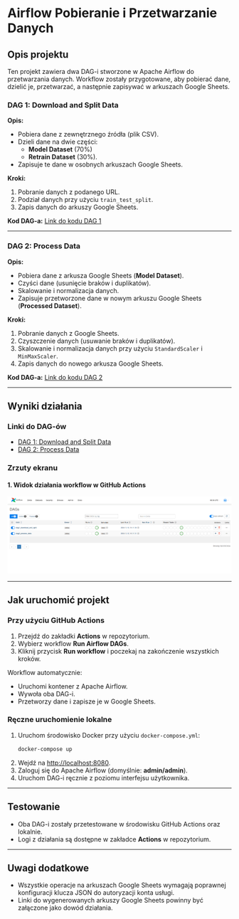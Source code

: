 # Airflow Pobieranie i Przetwarzanie Danych

## Opis projektu

Ten projekt zawiera dwa DAG-i stworzone w Apache Airflow do przetwarzania danych. Workflow zostały przygotowane, aby pobierać dane, dzielić je, przetwarzać, a następnie zapisywać w arkuszach Google Sheets.

### **DAG 1: Download and Split Data**

**Opis:**
- Pobiera dane z zewnętrznego źródła (plik CSV).
- Dzieli dane na dwie części:
  - **Model Dataset** (70%)
  - **Retrain Dataset** (30%).
- Zapisuje te dane w osobnych arkuszach Google Sheets.

**Kroki:**
1. Pobranie danych z podanego URL.
2. Podział danych przy użyciu `train_test_split`.
3. Zapis danych do arkuszy Google Sheets.

**Kod DAG-a:**
[Link do kodu DAG 1](https://github.com/<username>/<repo-name>/blob/main/dags/dag1_download_and_split.py)

---

### **DAG 2: Process Data**

**Opis:**
- Pobiera dane z arkusza Google Sheets (**Model Dataset**).
- Czyści dane (usunięcie braków i duplikatów).
- Skalowanie i normalizacja danych.
- Zapisuje przetworzone dane w nowym arkuszu Google Sheets (**Processed Dataset**).

**Kroki:**
1. Pobranie danych z Google Sheets.
2. Czyszczenie danych (usuwanie braków i duplikatów).
3. Skalowanie i normalizacja danych przy użyciu `StandardScaler` i `MinMaxScaler`.
4. Zapis danych do nowego arkusza Google Sheets.

**Kod DAG-a:**
[Link do kodu DAG 2](https://github.com/<username>/<repo-name>/blob/main/dags/dag2_process_data.py)

---

## Wyniki działania

### Linki do DAG-ów
- [DAG 1: Download and Split Data](https://github.com/<username>/<repo-name>/blob/main/dags/dag1_download_and_split.py)
- [DAG 2: Process Data](https://github.com/<username>/<repo-name>/blob/main/dags/dag2_process_data.py)

### Zrzuty ekranu

#### 1. Widok działania workflow w GitHub Actions
![dag](screenshots/dags.png)


---

## Jak uruchomić projekt

### Przy użyciu GitHub Actions

1. Przejdź do zakładki **Actions** w repozytorium.
2. Wybierz workflow **Run Airflow DAGs**.
3. Kliknij przycisk **Run workflow** i poczekaj na zakończenie wszystkich kroków.

Workflow automatycznie:
- Uruchomi kontener z Apache Airflow.
- Wywoła oba DAG-i.
- Przetworzy dane i zapisze je w Google Sheets.

### Ręczne uruchomienie lokalne

1. Uruchom środowisko Docker przy użyciu `docker-compose.yml`:
   ```bash
   docker-compose up
   ```
2. Wejdź na [http://localhost:8080](http://localhost:8080).
3. Zaloguj się do Apache Airflow (domyślnie: **admin/admin**).
4. Uruchom DAG-i ręcznie z poziomu interfejsu użytkownika.

---

## Testowanie

- Oba DAG-i zostały przetestowane w środowisku GitHub Actions oraz lokalnie.
- Logi z działania są dostępne w zakładce **Actions** w repozytorium.

---

## Uwagi dodatkowe

- Wszystkie operacje na arkuszach Google Sheets wymagają poprawnej konfiguracji klucza JSON do autoryzacji konta usługi.
- Linki do wygenerowanych arkuszy Google Sheets powinny być załączone jako dowód działania.

